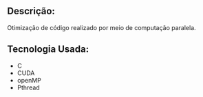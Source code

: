 ## Descrição:
Otimização de código realizado por meio de computação paralela.

## Tecnologia Usada:
- C
- CUDA
- openMP
- Pthread

